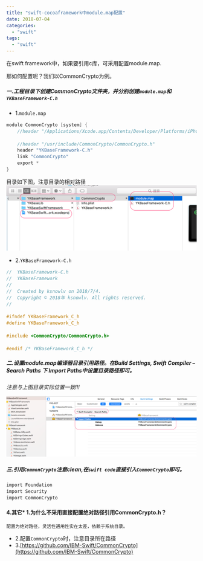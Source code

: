 ```yaml
---
title: "swift-cocoaframework中module.map配置"
date: 2018-07-04
categories:
  - "swift"
tags:
  - "swift"
---
```

<!--more-->
在swift framework中，如果要引用c库，可采用配置module.map.

那如何配置呢？我们以CommonCrypto为例。

##### 一.工程目录下创建CommonCrypto文件夹，并分别创建`module.map`和`YKBaseFramework-C.h`
* 1.`module.map`

```objective-c
module CommonCrypto [system] {
    //header "/Applications/Xcode.app/Contents/Developer/Platforms/iPhoneSimulator.platform/Developer/SDKs/iPhoneSimulator.sdk/usr/include/CommonCrypto/CommonCrypto.h"

    //header "/usr/include/CommonCrypto/CommonCrypto.h"
    header "YKBaseFramework-C.h"
    link "CommonCrypto"
    export *
}

```
目录如下图，注意目录的相对路径
![image](/images/post/2018-07-04-swift-cocoaframeworkzhong-module-dot-mappei-zhi/modulemap_file.png) 

* 2.`YKBaseFramework-C.h`


```objective-c
//  YKBaseFramework-C.h
//  YKBaseFramework
//
//  Created by ksnowlv on 2018/7/4.
//  Copyright © 2018年 ksnowlv. All rights reserved.
//

#ifndef YKBaseFramework_C_h
#define YKBaseFramework_C_h

#include <CommonCrypto/CommonCrypto.h>

#endif /* YKBaseFramework_C_h */
```
	

##### 二.设置module.map编译器目录引用路径。在Build Settings, Swift Compiler – Search Paths 下 Import Paths中设置目录路径即可。

*注意与上图目录实际位置一致!!!*

![image](/images/post/2018-07-04-swift-cocoaframeworkzhong-module-dot-mappei-zhi/modulemap_setting.png) 

##### 三.引用`CommonCrypto`注意clean,在`swift code`直接引入`CommonCrypto`即可。

```objective-c
import Foundation
import Security
import CommonCrypto
```

#### 4.其它* 1.为什么不采用直接配置绝对路径引用CommonCrypto.h？

	配置为绝对路径，灵活性通用性实在太差，依赖于系统目录。
* 2.配置`CommonCrypto`时，注意目录所在路径
* 3.[https://github.com/IBM-Swift/CommonCrypto](https://github.com/IBM-Swift/CommonCrypto)

